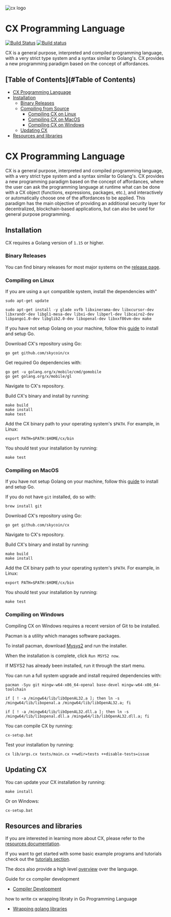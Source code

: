 ![cx logo](https://user-images.githubusercontent.com/26845312/32426758-2a4bbb00-c282-11e7-858e-a1eaf3ea92f3.png)

# CX Programming Language
 
[![Build Status](https://travis-ci.com/skycoin/cx.svg?branch=develop)](https://travis-ci.com/skycoin/cx) [![Build status](https://ci.appveyor.com/api/projects/status/y04pofhhfmpw8vef/branch/master?svg=true)](https://ci.appveyor.com/project/skycoin/cx/branch/master)

CX is a general purpose, interpreted and compiled programming
language, with a very strict type system and a syntax
similar to Golang's. CX provides a new programming paradigm based on
the concept of affordances.

## [Table of Contents](#Table of Contents)

   * [CX Programming Language](#cx-programming-language-1)
   * [Installation](#installation)
      * [Binary Releases](#binary-releases)  
      * [Compiling from Source](#compiling-from-source)
         * [Compiling CX on Linux](#compiling-on-linux)
         * [Compiling CX on MacOS](#compiling-on-macos)
         * [Compiling CX on Windows](#compiling-on-windows)
      * [Updating CX](#updating-cx)
   * [Resources and libraries](#resources-and-libraries)

# CX Programming Language

CX is a general purpose, interpreted and compiled programming
language, with a very strict type system and a syntax
similar to Golang's. CX provides a new programming paradigm based on
the concept of affordances, where the user can ask the programming
language at runtime what can be done with a CX object (functions,
expressions, packages, etc.), and interactively or automatically choose
one of the affordances to be applied. This paradigm has the main objective
of providing an additional security layer for decentralized,
blockchain-based applications, but can also be used for general
purpose programming. 

## Installation

CX requires a Golang version of `1.15` or higher. 

### Binary Releases

You can find binary releases for most major systems on the [release page](https://github.com/skycoin/cx/releases). 

### Compiling on Linux

If you are using a `apt` compatible system, install the dependencies with"

```
sudo apt-get update

sudo apt-get install -y glade xvfb libxinerama-dev libxcursor-dev libxrandr-dev libgl1-mesa-dev libxi-dev libperl-dev libcairo2-dev libpango1.0-dev libglib2.0-dev libopenal-dev libxxf86vm-dev make
```

If you have not setup Golang on your machine, follow this [guide](https://www.tecmint.com/install-go-in-ubuntu/) to install and setup Go. 

Download CX's repository using Go:

```
go get github.com/skycoin/cx
```

Get required Go dependencies with:

```
go get -u golang.org/x/mobile/cmd/gomobile
go get golang.org/x/mobile/gl 
```

Navigate to CX's repository.

Build CX's binary and install by running:

```
make build
make install
make test
```

Add the CX binary path to your operating system's `$PATH`. For example, in Linux:

```
export PATH=$PATH:$HOME/cx/bin
```

You should test your installation by running:

```
make test
```

### Compiling on MacOS

If you have not setup Golang on your machine, follow this [guide](https://www.digitalocean.com/community/tutorials/how-to-install-go-and-set-up-a-local-programming-environment-on-macos) to install and setup Go. 

If you do not have `git` installed, do so with:

```
brew install git
```

Download CX's repository using Go:

```
go get github.com/skycoin/cx
```

Navigate to CX's repository.

Build CX's binary and install by running:

```
make build
make install
```

Add the CX binary path to your operating system's `$PATH`. For example, in Linux:

```
export PATH=$PATH:$HOME/cx/bin
```

You should test your installation by running:

```
make test
```

### Compiling on Windows

Compiling CX on Windows requires a recent version of Git to be installed. 

Pacman is a utility which manages software packages.   

To install pacman, download [Mysys2](https://www.msys2.org) and run the installer.

When the installation is complete, click ` Run MSYS2 now `.     

If MSYS2 has already been installed, run it through the start menu.

You can run a full system upgrade and install required dependencies with: 

```
pacman -Syu git mingw-w64-x86_64-openal base-devel mingw-w64-x86_64-toolchain

if [ ! -a /mingw64/lib/libOpenAL32.a ]; then ln -s /mingw64/lib/libopenal.a /mingw64/lib/libOpenAL32.a; fi

if [ ! -a /mingw64/lib/libOpenAL32.dll.a ]; then ln -s /mingw64/lib/libopenal.dll.a /mingw64/lib/libOpenAL32.dll.a; fi
```

You can compile CX by running: 

```
cx-setup.bat
```

Test your installation by running:

```
cx lib/args.cx tests/main.cx ++wdir=tests ++disable-tests=issue
```

## Updating CX

You can update your CX installation by running:

```
make install
```

Or on Windows:

```
cx-setup.bat
```

## Resources and libraries

If you are interested in learning more about CX, please refer to the [resources documentation](docs/cx-resources.md). 

If you want to get started with some basic example programs and tutorials check out the [tutorials section](docs/cx-tutorials.md). 

The docs also provide a high level [overview](docs/overview.md) over the language. 


Guide for  cx compiler development
* [Compiler Development](docs/CompilerDevelopment.md)

how  to write cx wrapping libraty in Go Programming Language
* [Wrapping golang libraries](docs/Wrappinggolanglibraries.md)
